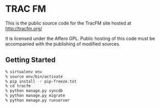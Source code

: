     
TRAC FM 
======= 

This is the public source code for the TracFM site hosted at http://tracfm.org/

It is licensed under the Affero GPL. Public hosting of this code must be accompanied with the publishing of modified sources.

Getting Started
-------------------

```bash
% virtualenv env
% source env/bin/activate
% pip install -r pip-freeze.txt
% cd tracfm
% python manage.py syncdb
% python manage.py migrate
% python manage.py runserver
```

